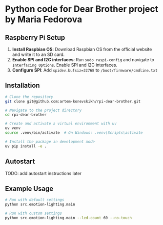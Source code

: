# Python code for Dear Brother project by Maria Fedorova

## Raspberry Pi Setup

1. **Install Raspbian OS**: Download Raspbian OS from the official website and write it to an SD card.
2. **Enable SPI and I2C interfaces**: Run `sudo raspi-config` and navigate to `Interfacing Options`. Enable SPI and I2C interfaces.
3. **Configure SPI**: Add `spidev.bufsiz=32768` to `/boot/firmware/cmdline.txt`

## Installation

```bash
# Clone the repository
git clone git@github.com:artem-konevskikh/rpi-dear-brother.git

# Navigate to the project directory
cd rpi-dear-brother

# Create and activate a virtual environment with uv
uv venv
source .venv/bin/activate  # On Windows: .venv\Scripts\activate

# Install the package in development mode
uv pip install -e .
```

## Autostart
TODO: add autostart instructions later

## Example Usage

```bash
# Run with default settings
python src.emotion-lighting.main

# Run with custom settings
python src.emotion-lighting.main --led-count 60 --no-touch
```